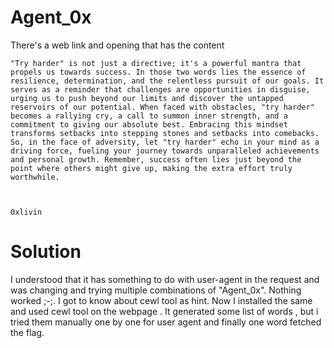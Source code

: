 # Agent_0x
There's a web link and opening that has the content
```
"Try harder" is not just a directive; it's a powerful mantra that propels us towards success. In those two words lies the essence of resilience, determination, and the relentless pursuit of our goals. It serves as a reminder that challenges are opportunities in disguise, urging us to push beyond our limits and discover the untapped reservoirs of our potential. When faced with obstacles, "try harder" becomes a rallying cry, a call to summon inner strength, and a commitment to giving our absolute best. Embracing this mindset transforms setbacks into stepping stones and setbacks into comebacks. So, in the face of adversity, let "try harder" echo in your mind as a driving force, fueling your journey towards unparalleled achievements and personal growth. Remember, success often lies just beyond the point where others might give up, making the extra effort truly worthwhile.



0xlivin
```
# Solution
I understood that it has something to do with user-agent in the request and was changing and trying multiple combinations of "Agent_0x". Nothing worked ;-;. I got to know about cewl tool as hint.
Now I installed the same and used cewl tool on the webpage . It generated some list of words , but i tried them manually one by one for user agent and finally one word fetched the flag.

